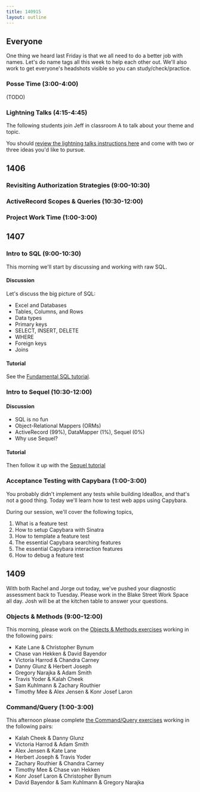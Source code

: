 ```yaml
---
title: 140915
layout: outline
---
```


## Everyone

One thing we heard last Friday is that we all need to do a better job with names.
Let's do name tags all this week to help each other out. We'll also work to get
everyone's headshots visible so you can study/check/practice.

### Posse Time (3:00-4:00)

(TODO)

### Lightning Talks (4:15-4:45)

The following students join Jeff in classroom A to talk about your theme and topic.

You should [review the lightning talks instructions here](https://github.com/turingschool/lightning_talks) and come with two or
three ideas you'd like to pursue.

## 1406

### Revisiting Authorization Strategies (9:00-10:30)

### ActiveRecord Scopes & Queries (10:30-12:00)

### Project Work Time (1:00-3:00)

## 1407

### Intro to SQL (9:00-10:30)

This morning we'll start by discussing and working with raw SQL.

#### Discussion

Let's discuss the big picture of SQL:

* Excel and Databases
* Tables, Columns, and Rows
* Data types
* Primary keys
* SELECT, INSERT, DELETE
* WHERE
* Foreign keys
* Joins

#### Tutorial

See the [Fundamental SQL tutorial](http://tutorials.jumpstartlab.com/topics/sql/fundamental_sql.html).

### Intro to Sequel (10:30-12:00)

#### Discussion

* SQL is no fun
* Object-Relational Mappers (ORMs)
* ActiveRecord (99%), DataMapper (1%), Sequel (0%)
* Why use Sequel?

#### Tutorial

Then follow it up with the [Sequel tutorial](http://tutorials.jumpstartlab.com/topics/sql/sequel.html)

### Acceptance Testing with Capybara (1:00-3:00)

You probably didn't implement any tests while building IdeaBox, and that's not a
good thing. Today we'll learn how to test web apps using Capybara.

During our session, we'll cover the following topics,

1. What is a feature test
2. How to setup Capybara with Sinatra
3. How to template a feature test
4. The essential Capybara searching features
5. The essential Capybara interaction features
6. How to debug a feature test

## 1409

With both Rachel and Jorge out today, we've pushed your diagnostic assessment
back to Tuesday. Please work in the Blake Street Work Space all day. Josh will
be at the kitchen table to answer your questions.

### Objects & Methods (9:00-12:00)

This morning, please work on the [Objects & Methods
exercises](https://github.com/turingschool/ruby-exercises/tree/master/objects-and-methods)
working in the following pairs:

* Kate Lane & Christopher Bynum
* Chase van Hekken & David Bayendor
* Victoria Harrod & Chandra Carney
* Danny Glunz & Herbert Joseph
* Gregory Narajka & Adam Smith
* Travis Yoder & Kalah Cheek
* Sam Kuhlmann & Zachary Routhier
* Timothy Mee & Alex Jensen & Konr Josef Laron

### Command/Query (1:00-3:00)

This afternoon please complete [the Command/Query exercises](https://github.com/turingschool/ruby-exercises/tree/master/command-query)
working in the following pairs:

* Kalah Cheek & Danny Glunz
* Victoria Harrod & Adam Smith
* Alex Jensen & Kate Lane
* Herbert Joseph & Travis Yoder
* Zachary Routhier & Chandra Carney
* Timothy Mee & Chase van Hekken
* Konr Josef Laron & Christopher Bynum
* David Bayendor & Sam Kuhlmann & Gregory Narajka

